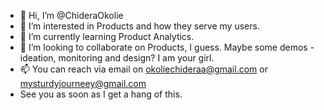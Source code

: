 - 👋 Hi, I’m @ChideraOkolie
- 👀 I’m interested in Products and how they serve my users.
- 🌱 I’m currently learning Product Analytics.
- 💞️ I’m looking to collaborate on Products, I guess. Maybe some demos - ideation, monitoring and design? I am your girl.
- 📫 You can reach via email on okoliechideraa@gmail.com or mysturdyjourneey@gmail.com
- See you as soon as I get a hang of this.
<!---
ChideraOkolie/ChideraOkolie is a ✨ special ✨ repository because its `README.md` (this file) appears on your GitHub profile.
You can click the Preview link to take a look at your changes.
--->
